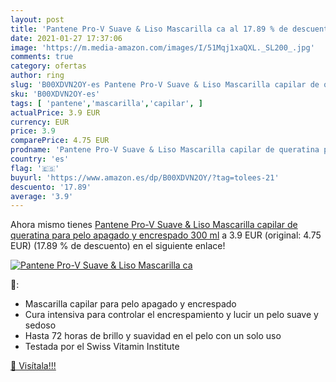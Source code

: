 ```yaml
---
layout: post
title: 'Pantene Pro-V Suave & Liso Mascarilla ca al 17.89 % de descuento'
date: 2021-01-27 17:37:06
image: 'https://m.media-amazon.com/images/I/51Mqj1xaQXL._SL200_.jpg'
comments: true
category: ofertas
author: ring
slug: 'B00XDVN2OY-es Pantene Pro-V Suave & Liso Mascarilla capilar de queratina...'
sku: 'B00XDVN2OY-es'
tags: [ 'pantene','mascarilla','capilar', ]
actualPrice: 3.9 EUR
currency: EUR
price: 3.9
comparePrice: 4.75 EUR
prodname: 'Pantene Pro-V Suave & Liso Mascarilla capilar de queratina para pelo apagado y encrespado  300 ml'
country: 'es'
flag: '🇪🇸'
buyurl: 'https://www.amazon.es/dp/B00XDVN2OY/?tag=tolees-21'
descuento: '17.89'
average: '3.9'
---
```


Ahora mismo tienes [Pantene Pro-V Suave & Liso Mascarilla capilar de queratina para pelo apagado y encrespado  300 ml](https://www.amazon.es/dp/B00XDVN2OY/?tag=tolees-21) a 3.9 EUR (original: 4.75 EUR) (17.89 %  de descuento) en el siguiente enlace!

[![Pantene Pro-V Suave & Liso Mascarilla ca](https://m.media-amazon.com/images/I/51Mqj1xaQXL._SL200_.jpg)](https://www.amazon.es/dp/B00XDVN2OY/?tag=tolees-21)

🔎:

- Mascarilla capilar para pelo apagado y encrespado
- Cura intensiva para controlar el encrespamiento y lucir un pelo suave y sedoso
- Hasta 72 horas de brillo y suavidad en el pelo con un solo uso
- Testada por el Swiss Vitamin Institute

[🛒 Visítala!!!](https://www.amazon.es/dp/B00XDVN2OY/?tag=tolees-21)

